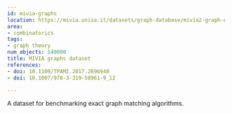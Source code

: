 ```yaml
---
id: mivia-graphs
location: https://mivia.unisa.it/datasets/graph-database/mivia2-graph-database/
area:
- combinatorics
tags:
- graph theory
num_objects: 140000
title: MIVIA graphs dataset
references:
- doi: 10.1109/TPAMI.2017.2696940
- doi: 10.1007/978-3-319-58961-9_12

---
```


A dataset for benchmarking exact graph matching algorithms.
